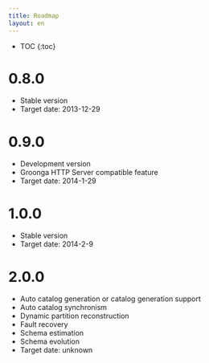 ```yaml
---
title: Roadmap
layout: en
---
```


* TOC
{:toc}

# 0.8.0

  * Stable version
  * Target date: 2013-12-29

# 0.9.0

  * Development version
  * Groonga HTTP Server compatible feature
  * Target date: 2014-1-29

# 1.0.0

  * Stable version
  * Target date: 2014-2-9

# 2.0.0

  * Auto catalog generation or catalog generation support
  * Auto catalog synchronism
  * Dynamic partition reconstruction
  * Fault recovery
  * Schema estimation
  * Schema evolution
  * Target date: unknown
